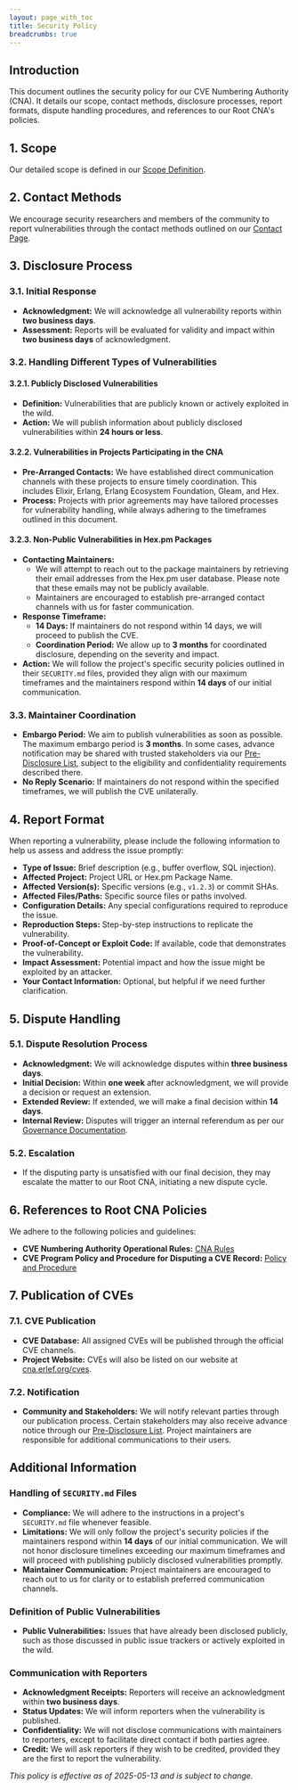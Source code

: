 ```yaml
---
layout: page_with_toc
title: Security Policy
breadcrumbs: true
---
```


## Introduction

This document outlines the security policy for our CVE Numbering Authority
(CNA). It details our scope, contact methods, disclosure processes, report
formats, dispute handling procedures, and references to our Root CNA's policies.

## 1. Scope

Our detailed scope is defined in our [Scope Definition](/scope).

## 2. Contact Methods

We encourage security researchers and members of the community to report
vulnerabilities through the contact methods outlined on our
[Contact Page](/contact).

## 3. Disclosure Process

### 3.1. Initial Response

- **Acknowledgment:** We will acknowledge all vulnerability reports within **two
  business days**.
- **Assessment:** Reports will be evaluated for validity and impact within **two
  business days** of acknowledgment.

### 3.2. Handling Different Types of Vulnerabilities

#### 3.2.1. Publicly Disclosed Vulnerabilities

- **Definition:** Vulnerabilities that are publicly known or actively exploited
  in the wild.
- **Action:** We will publish information about publicly disclosed
  vulnerabilities within **24 hours or less**.

#### 3.2.2. Vulnerabilities in Projects Participating in the CNA

- **Pre-Arranged Contacts:** We have established direct communication channels
  with these projects to ensure timely coordination. This includes Elixir,
  Erlang, Erlang Ecosystem Foundation, Gleam, and Hex.
- **Process:** Projects with prior agreements may have tailored processes for
  vulnerability handling, while always adhering to the timeframes outlined in
  this document.

#### 3.2.3. Non-Public Vulnerabilities in Hex.pm Packages

- **Contacting Maintainers:**
  - We will attempt to reach out to the package maintainers by retrieving their
    email addresses from the Hex.pm user database. Please note that these emails
    may not be publicly available.
  - Maintainers are encouraged to establish pre-arranged contact channels with
    us for faster communication.
- **Response Timeframe:**
  - **14 Days:** If maintainers do not respond within 14 days, we will proceed
    to publish the CVE.
  - **Coordination Period:** We allow up to **3 months** for coordinated
    disclosure, depending on the severity and impact.
- **Action:** We will follow the project's specific security policies outlined
  in their `SECURITY.md` files, provided they align with our maximum
  timeframes and the maintainers respond within **14 days** of our initial
  communication.

### 3.3. Maintainer Coordination

- **Embargo Period:** We aim to publish vulnerabilities as soon as possible. The
  maximum embargo period is **3 months**. In some cases, advance notification
  may be shared with trusted stakeholders via our
  [Pre-Disclosure List](./pre-disclosure-list), subject to the eligibility and
  confidentiality requirements described there.
- **No Reply Scenario:** If maintainers do not respond within the specified
  timeframes, we will publish the CVE unilaterally.

## 4. Report Format

When reporting a vulnerability, please include the following information to help
us assess and address the issue promptly:

- **Type of Issue:** Brief description (e.g., buffer overflow, SQL injection).
- **Affected Project:** Project URL or Hex.pm Package Name.
- **Affected Version(s):** Specific versions (e.g., `v1.2.3`) or commit SHAs.
- **Affected Files/Paths:** Specific source files or paths involved.
- **Configuration Details:** Any special configurations required to reproduce
  the issue.
- **Reproduction Steps:** Step-by-step instructions to replicate the
  vulnerability.
- **Proof-of-Concept or Exploit Code:** If available, code that demonstrates the
  vulnerability.
- **Impact Assessment:** Potential impact and how the issue might be exploited
  by an attacker.
- **Your Contact Information:** Optional, but helpful if we need further
  clarification.

## 5. Dispute Handling

### 5.1. Dispute Resolution Process

- **Acknowledgment:** We will acknowledge disputes within **three business
  days**.
- **Initial Decision:** Within **one week** after acknowledgment, we will
  provide a decision or request an extension.
- **Extended Review:** If extended, we will make a final decision within **14
  days**.
- **Internal Review:** Disputes will trigger an internal referendum as per our
  [Governance Documentation](https://github.com/erlef-cna/.github/blob/main/GOVERNANCE.md).

### 5.2. Escalation

- If the disputing party is unsatisfied with our final decision, they may
  escalate the matter to our Root CNA, initiating a new dispute cycle.

## 6. References to Root CNA Policies

We adhere to the following policies and guidelines:

- **CVE Numbering Authority Operational Rules:**
  [CNA Rules](https://www.cve.org/ResourcesSupport/AllResources/CNARules/#section_4-4_CNA_Judgment)
- **CVE Program Policy and Procedure for Disputing a CVE Record:**
  [Policy and Procedure](https://www.cve.org/Resources/General/Policies/CVE-Record-Dispute-Policy.pdf)

## 7. Publication of CVEs

### 7.1. CVE Publication

- **CVE Database:** All assigned CVEs will be published through the official CVE
  channels.
- **Project Website:** CVEs will also be listed on our website at
  [cna.erlef.org/cves](https://cna.erlef.org/cves).

### 7.2. Notification

- **Community and Stakeholders:** We will notify relevant parties through our
  publication process. Certain stakeholders may also receive advance notice
  through our [Pre-Disclosure List](./pre-disclosure-list). Project maintainers
  are responsible for additional communications to their users.

## Additional Information

### Handling of `SECURITY.md` Files

- **Compliance:** We will adhere to the instructions in a project's
  `SECURITY.md` file whenever feasible.
- **Limitations:** We will only follow the project's security policies if the
  maintainers respond within **14 days** of our initial communication. We will
  not honor disclosure timelines exceeding our maximum timeframes and will
  proceed with publishing publicly disclosed vulnerabilities promptly.
- **Maintainer Communication:** Project maintainers are encouraged to reach out
  to us for clarity or to establish preferred communication channels.

### Definition of Public Vulnerabilities

- **Public Vulnerabilities:** Issues that have already been disclosed publicly,
  such as those discussed in public issue trackers or actively exploited in the
  wild.

### Communication with Reporters

- **Acknowledgment Receipts:** Reporters will receive an acknowledgment within
  **two business days**.
- **Status Updates:** We will inform reporters when the vulnerability is
  published.
- **Confidentiality:** We will not disclose communications with maintainers to
  reporters, except to facilitate direct contact if both parties agree.
- **Credit:** We will ask reporters if they wish to be credited, provided they
  are the first to report the vulnerability.

*This policy is effective as of 2025-05-13 and is subject to change.*
